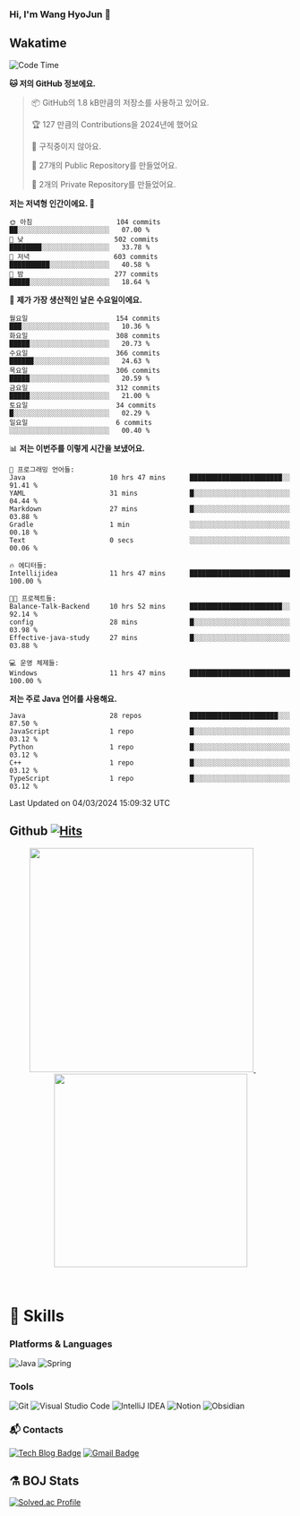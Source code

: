 ### Hi, I'm Wang HyoJun 👋

## Wakatime
<!--START_SECTION:waka-->
![Code Time](http://img.shields.io/badge/Code%20Time-169%20hrs%2041%20mins-blue)

**🐱 저의 GitHub 정보에요.** 

> 📦 GitHub의 1.8 kB만큼의 저장소를 사용하고 있어요. 
 > 
> 🏆 127 만큼의 Contributions을 2024년에 했어요
 > 
> 🚫 구직중이지 않아요.
 > 
> 📜 27개의 Public Repository를 만들었어요. 
 > 
> 🔑 2개의 Private Repository를 만들었어요. 
 > 
**저는 저녁형 인간이에요. 🦉** 

```text
🌞 아침                     104 commits         ██░░░░░░░░░░░░░░░░░░░░░░░   07.00 % 
🌆 낮　                     502 commits         ████████░░░░░░░░░░░░░░░░░   33.78 % 
🌃 저녁                     603 commits         ██████████░░░░░░░░░░░░░░░   40.58 % 
🌙 밤　                     277 commits         █████░░░░░░░░░░░░░░░░░░░░   18.64 % 
```
📅 **제가 가장 생산적인 날은 수요일이에요.** 

```text
월요일                      154 commits         ███░░░░░░░░░░░░░░░░░░░░░░   10.36 % 
화요일                      308 commits         █████░░░░░░░░░░░░░░░░░░░░   20.73 % 
수요일                      366 commits         ██████░░░░░░░░░░░░░░░░░░░   24.63 % 
목요일                      306 commits         █████░░░░░░░░░░░░░░░░░░░░   20.59 % 
금요일                      312 commits         █████░░░░░░░░░░░░░░░░░░░░   21.00 % 
토요일                      34 commits          █░░░░░░░░░░░░░░░░░░░░░░░░   02.29 % 
일요일                      6 commits           ░░░░░░░░░░░░░░░░░░░░░░░░░   00.40 % 
```


📊 **저는 이번주를 이렇게 시간을 보냈어요.** 

```text
💬 프로그래밍 언어들: 
Java                     10 hrs 47 mins      ███████████████████████░░   91.41 % 
YAML                     31 mins             █░░░░░░░░░░░░░░░░░░░░░░░░   04.44 % 
Markdown                 27 mins             █░░░░░░░░░░░░░░░░░░░░░░░░   03.88 % 
Gradle                   1 min               ░░░░░░░░░░░░░░░░░░░░░░░░░   00.18 % 
Text                     0 secs              ░░░░░░░░░░░░░░░░░░░░░░░░░   00.06 % 

🔥 에디터들: 
Intellijidea             11 hrs 47 mins      █████████████████████████   100.00 % 

🐱‍💻 프로젝트들: 
Balance-Talk-Backend     10 hrs 52 mins      ███████████████████████░░   92.14 % 
config                   28 mins             █░░░░░░░░░░░░░░░░░░░░░░░░   03.98 % 
Effective-java-study     27 mins             █░░░░░░░░░░░░░░░░░░░░░░░░   03.88 % 

💻 운영 체제들: 
Windows                  11 hrs 47 mins      █████████████████████████   100.00 % 
```

**저는 주로 Java 언어를 사용해요.** 

```text
Java                     28 repos            ██████████████████████░░░   87.50 % 
JavaScript               1 repo              █░░░░░░░░░░░░░░░░░░░░░░░░   03.12 % 
Python                   1 repo              █░░░░░░░░░░░░░░░░░░░░░░░░   03.12 % 
C++                      1 repo              █░░░░░░░░░░░░░░░░░░░░░░░░   03.12 % 
TypeScript               1 repo              █░░░░░░░░░░░░░░░░░░░░░░░░   03.12 % 
```




 Last Updated on 04/03/2024 15:09:32 UTC
<!--END_SECTION:waka-->

## Github [![Hits](https://hits.seeyoufarm.com/api/count/incr/badge.svg?url=https%3A%2F%2Fgithub.com%2Fgywns0417%2Fhit-counter&count_bg=%239AEB68&title_bg=%23B1D1F7&icon=&icon_color=%23E7E7E7&title=hits&edge_flat=false)](https://hits.seeyoufarm.com)

<p align="center">
  <a href="https://github.com/gywns0417">
    <img src="https://github-readme-stats.vercel.app/api?username=gywns0417&show_icons=true&theme=catppuccin_latte" width="400" style="max-width:100%;" />
  </a>
  &nbsp;
  &nbsp;
  &nbsp;
  &nbsp;
  <a href="https://github.com/gywns0417">
    <img src="https://github-readme-stats.vercel.app/api/top-langs/?username=gywns0417&layout=compact&show_icons=true&show_owner=true&theme=nord" width="345" style="max-width:100%;"/>
  </a>
</p>

<br>

# 💪 Skills
### Platforms & Languages
![Java](https://img.shields.io/badge/Java-007396.svg?&style=for-the-badge&logo=Java&logoColor=white)
![Spring](https://img.shields.io/badge/Spring-6DB33F.svg?&style=for-the-badge&logo=Spring&logoColor=white)

### Tools
![Git](https://img.shields.io/badge/Git-F05032.svg?&style=for-the-badge&logo=Git&logoColor=white)
![Visual Studio Code](https://img.shields.io/badge/Visual%20Studio%20Code-007ACC.svg?&style=for-the-badge&logo=Visual%20Studio%20Code&logoColor=white)
![IntelliJ IDEA](https://img.shields.io/badge/IntelliJ%20IDEA-000000.svg?&style=for-the-badge&logo=IntelliJ%20IDEA&logoColor=white)
![Notion](https://img.shields.io/badge/Notion-000000.svg?&style=for-the-badge&logo=Notion&logoColor=white)
![Obsidian](https://img.shields.io/badge/Obsidian-7C3AED.svg?&style=for-the-badge&logo=Obsidian&logoColor=white)


### :mailbox_with_mail: Contacts
[![Tech Blog Badge](http://img.shields.io/badge/-Tech%20blog-black?style=flat-square&logo=github&link=https://king-dev.tistory.com/)](https://king.tistory.com/)
[![Gmail Badge](https://img.shields.io/badge/Gmail-d14836?style=flat-square&logo=Gmail&logoColor=white&link=mailto:gywns0417@gmail.com)](mailto:gywns0417@gmail.com)

## ⚗️ BOJ Stats

[![Solved.ac Profile](http://mazassumnida.wtf/api/v2/generate_badge?boj=gywns0417)](https://solved.ac/gywns0417/)
